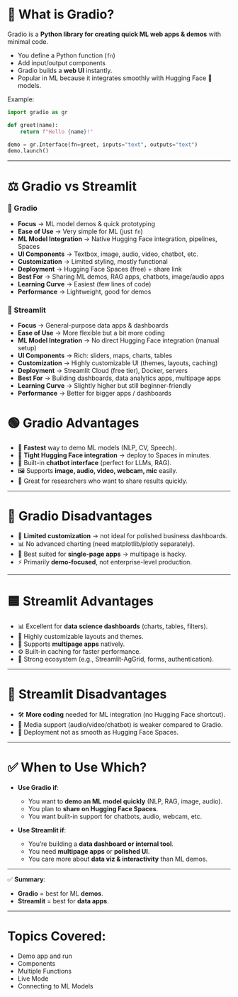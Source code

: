 # 🔎 What is Gradio?

Gradio is a **Python library for creating quick ML web apps & demos** with minimal code.

* You define a Python function (`fn`)
* Add input/output components
* Gradio builds a **web UI** instantly.
* Popular in ML because it integrates smoothly with Hugging Face 🤗 models.

Example:

```python
import gradio as gr

def greet(name):
    return f"Hello {name}!"

demo = gr.Interface(fn=greet, inputs="text", outputs="text")
demo.launch()
```

---

# ⚖️ Gradio vs Streamlit
### 🔎 Gradio

* **Focus** → ML model demos & quick prototyping
* **Ease of Use** → Very simple for ML (just `fn`)
* **ML Model Integration** → Native Hugging Face integration, pipelines, Spaces
* **UI Components** → Textbox, image, audio, video, chatbot, etc.
* **Customization** → Limited styling, mostly functional
* **Deployment** → Hugging Face Spaces (free) + share link
* **Best For** → Sharing ML demos, RAG apps, chatbots, image/audio apps
* **Learning Curve** → Easiest (few lines of code)
* **Performance** → Lightweight, good for demos

### 🔎 Streamlit

* **Focus** → General-purpose data apps & dashboards
* **Ease of Use** → More flexible but a bit more coding
* **ML Model Integration** → No direct Hugging Face integration (manual setup)
* **UI Components** → Rich: sliders, maps, charts, tables
* **Customization** → Highly customizable UI (themes, layouts, caching)
* **Deployment** → Streamlit Cloud (free tier), Docker, servers
* **Best For** → Building dashboards, data analytics apps, multipage apps
* **Learning Curve** → Slightly higher but still beginner-friendly
* **Performance** → Better for bigger apps / dashboards


# 🟢 Gradio Advantages

* 🚀 **Fastest** way to demo ML models (NLP, CV, Speech).
* 🔗 **Tight Hugging Face integration** → deploy to Spaces in minutes.
* 💬 Built-in **chatbot interface** (perfect for LLMs, RAG).
* 🖼️ Supports **image, audio, video, webcam, mic** easily.
* 🎯 Great for researchers who want to share results quickly.

---

# 🔴 Gradio Disadvantages

* 🎨 **Limited customization** → not ideal for polished business dashboards.
* 📊 No advanced charting (need matplotlib/plotly separately).
* 🧩 Best suited for **single-page apps** → multipage is hacky.
* ⚡ Primarily **demo-focused**, not enterprise-level production.

---

# 🟦 Streamlit Advantages

* 📊 Excellent for **data science dashboards** (charts, tables, filters).
* 🎨 Highly customizable layouts and themes.
* 📑 Supports **multipage apps** natively.
* ⚙️ Built-in caching for faster performance.
* 🔌 Strong ecosystem (e.g., Streamlit-AgGrid, forms, authentication).

---

# 🔴 Streamlit Disadvantages

* 🛠️ **More coding** needed for ML integration (no Hugging Face shortcut).
* 🎤 Media support (audio/video/chatbot) is weaker compared to Gradio.
* 🚀 Deployment not as smooth as Hugging Face Spaces.

---

# ✅ When to Use Which?

* **Use Gradio if**:

  * You want to **demo an ML model quickly** (NLP, RAG, image, audio).
  * You plan to **share on Hugging Face Spaces**.
  * You want built-in support for chatbots, audio, webcam, etc.

* **Use Streamlit if**:

  * You’re building a **data dashboard or internal tool**.
  * You need **multipage apps** or **polished UI**.
  * You care more about **data viz & interactivity** than ML demos.

---

✅ **Summary**:

* **Gradio** = best for ML **demos**.
* **Streamlit** = best for **data apps**.

---

# Topics Covered:
* Demo app and run
* Components
* Multiple Functions
* Live Mode
* Connecting to ML Models    

